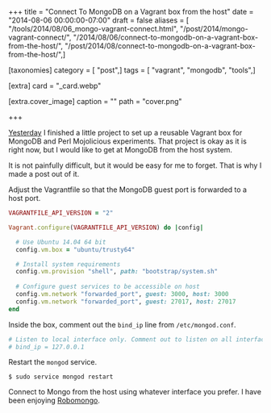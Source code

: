 +++
title = "Connect To MongoDB on a Vagrant box from the host"
date = "2014-08-06 00:00:00-07:00"
draft = false
aliases = [ "/tools/2014/08/06_mongo-vagrant-connect.html", "/post/2014/mongo-vagrant-connect/", "/2014/08/06/connect-to-mongodb-on-a-vagrant-box-from-the-host/", "/post/2014/08/connect-to-mongodb-on-a-vagrant-box-from-the-host/",]

[taxonomies]
category = [ "post",]
tags = [ "vagrant", "mongodb", "tools",]

[extra]
card = "_card.webp"

[extra.cover_image]
caption = ""
path = "cover.png"

+++

[Yesterday]: /post/2014/08/trusty-mongo-mojo-box

[Yesterday][] I finished a little project to set up a reusable Vagrant box
for MongoDB and Perl Mojolicious experiments. That project is okay as
it is right now, but I would like to get at MongoDB from the host system.
<!--more-->

It is not painfully difficult, but it would be easy for me to forget.
That is why I made a post out of it.

Adjust the Vagrantfile so that the MongoDB guest port is forwarded to
a host port.

``` ruby
VAGRANTFILE_API_VERSION = "2"

Vagrant.configure(VAGRANTFILE_API_VERSION) do |config|

  # Use Ubuntu 14.04 64 bit
  config.vm.box = "ubuntu/trusty64"

  # Install system requirements
  config.vm.provision "shell", path: "bootstrap/system.sh"
  
  # Configure guest services to be accessible on host
  config.vm.network "forwarded_port", guest: 3000, host: 3000
  config.vm.network "forwarded_port", guest: 27017, host: 27017
end
```

Inside the box, comment out the `bind_ip` line from `/etc/mongod.conf`.

``` bash
# Listen to local interface only. Comment out to listen on all interfaces.
# bind_ip = 127.0.0.1
```

Restart the `mongod` service.

```
$ sudo service mongod restart
```

[Robomongo]: http://robomongo.org/

Connect to Mongo from the host using whatever interface you prefer.
I have been enjoying [Robomongo][].